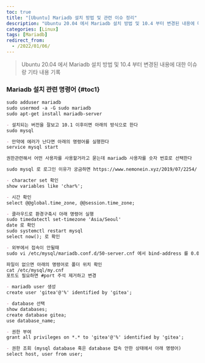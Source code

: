 ```yaml
---
toc: true
title: "[Ubuntu] Mariadb 설치 방법 및 관련 이슈 정리"
description: "Ubuntu 20.04 에서 Mariadb 설치 방법 및 10.4 부터 변경된 내용에 대한 이슈랑 기타 내용 기록"
categories: [Linux]
tags: [Mariadb]
redirect_from:
  - /2022/01/06/
---
```


> Ubuntu 20.04 에서 Mariadb 설치 방법 및 10.4 부터 변경된 내용에 대한 이슈랑 기타 내용 기록

### Mariadb 설치 관련 명령어 {#toc1}

```md
sudo adduser mariadb
sudo usermod -a -G sudo mariadb
sudo apt-get install mariadb-server

- 설치되는 버전을 잘보고 10.1 이후이면 아래의 방식으로 한다
sudo mysql 

- 만약에 에러가 난다면 아래의 명령어를 실행한다
service mysql start

권한관련해서 어떤 사용자를 사용할거라고 묻는데 mariadb 사용자를 숫자 번호로 선택한다

sudo mysql 로 로그인 이유가 궁금하면 https://www.nemonein.xyz/2019/07/2254/ 참고

- character set 확인
show variables like 'char%';

- 시간 확인
select @@global.time_zone, @@session.time_zone;

- 클라우드로 환경구축시 아래 명령어 실행
sudo timedatectl set-timezone 'Asia/Seoul'
date 로 확인
sudo systemctl restart mysql
select now(); 로 확인

- 외부에서 접속이 안될때
sudo vi /etc/mysql/mariadb.conf.d/50-server.cnf 에서 bind-address 를 0.0.0.0

파일이 없으면 아래의 명령어로 폴더 위치 확인
cat /etc/mysql/my.cnf
포트도 필요하면 #port 주석 제거하고 변경

- mariadb user 생성
create user 'gitea'@'%' identified by 'gitea';

- database 선택
show databases;
create database gitea;
use database_name;

- 권한 부여
grant all privileges on *.* to 'gitea'@'%' identified by 'gitea';

- 권한 조회 (mysql database 혹은 database 접속 안한 상태에서 아래 명령어)
select host, user from user;
```

<script async src="https://pagead2.googlesyndication.com/pagead/js/adsbygoogle.js?client=ca-pub-5746287019974907"
crossorigin="anonymous"></script>
<ins class="adsbygoogle"
     style="display:block"
     data-ad-client="ca-pub-5746287019974907"
     data-ad-slot="8862563347"
     data-ad-format="auto"
     data-full-width-responsive="true"></ins>
<script>
     (adsbygoogle = window.adsbygoogle || []).push({});
</script>
